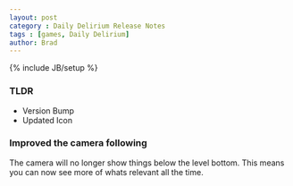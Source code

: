 ```yaml
---
layout: post
category : Daily Delirium Release Notes
tags : [games, Daily Delirium]
author: Brad
---
```

{% include JB/setup %}

### TLDR 

- Version Bump
- Updated Icon


### Improved the camera following

The camera will no longer show things below the level bottom. This means you can now see more of whats relevant all the time. 